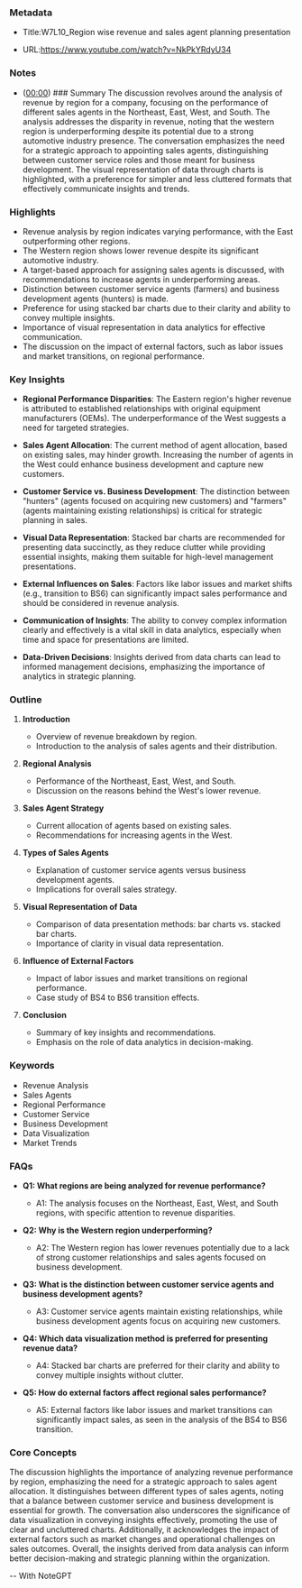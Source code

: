 ### Metadata

- Title:W7L10_Region wise revenue and sales agent planning presentation

- URL:<https://www.youtube.com/watch?v=NkPkYRdyU34>

### Notes

- ([00:00](https://www.youtube.com/watch?v=NkPkYRdyU34&t=0s)) ### Summary
The discussion revolves around the analysis of revenue by region for a company, focusing on the performance of different sales agents in the Northeast, East, West, and South. The analysis addresses the disparity in revenue, noting that the western region is underperforming despite its potential due to a strong automotive industry presence. The conversation emphasizes the need for a strategic approach to appointing sales agents, distinguishing between customer service roles and those meant for business development. The visual representation of data through charts is highlighted, with a preference for simpler and less cluttered formats that effectively communicate insights and trends.

### Highlights

- Revenue analysis by region indicates varying performance, with the East outperforming other regions.
- The Western region shows lower revenue despite its significant automotive industry.
- A target-based approach for assigning sales agents is discussed, with recommendations to increase agents in underperforming areas.
- Distinction between customer service agents (farmers) and business development agents (hunters) is made.
- Preference for using stacked bar charts due to their clarity and ability to convey multiple insights.
- Importance of visual representation in data analytics for effective communication.
- The discussion on the impact of external factors, such as labor issues and market transitions, on regional performance.

### Key Insights

- **Regional Performance Disparities**: The Eastern region's higher revenue is attributed to established relationships with original equipment manufacturers (OEMs). The underperformance of the West suggests a need for targeted strategies.
  
- **Sales Agent Allocation**: The current method of agent allocation, based on existing sales, may hinder growth. Increasing the number of agents in the West could enhance business development and capture new customers.

- **Customer Service vs. Business Development**: The distinction between "hunters" (agents focused on acquiring new customers) and "farmers" (agents maintaining existing relationships) is critical for strategic planning in sales.

- **Visual Data Representation**: Stacked bar charts are recommended for presenting data succinctly, as they reduce clutter while providing essential insights, making them suitable for high-level management presentations.

- **External Influences on Sales**: Factors like labor issues and market shifts (e.g., transition to BS6) can significantly impact sales performance and should be considered in revenue analysis.

- **Communication of Insights**: The ability to convey complex information clearly and effectively is a vital skill in data analytics, especially when time and space for presentations are limited.

- **Data-Driven Decisions**: Insights derived from data charts can lead to informed management decisions, emphasizing the importance of analytics in strategic planning.

### Outline

1. **Introduction**
   - Overview of revenue breakdown by region.
   - Introduction to the analysis of sales agents and their distribution.

2. **Regional Analysis**
   - Performance of the Northeast, East, West, and South.
   - Discussion on the reasons behind the West's lower revenue.

3. **Sales Agent Strategy**
   - Current allocation of agents based on existing sales.
   - Recommendations for increasing agents in the West.

4. **Types of Sales Agents**
   - Explanation of customer service agents versus business development agents.
   - Implications for overall sales strategy.

5. **Visual Representation of Data**
   - Comparison of data presentation methods: bar charts vs. stacked bar charts.
   - Importance of clarity in visual data representation.

6. **Influence of External Factors**
   - Impact of labor issues and market transitions on regional performance.
   - Case study of BS4 to BS6 transition effects.

7. **Conclusion**
   - Summary of key insights and recommendations.
   - Emphasis on the role of data analytics in decision-making.

### Keywords

- Revenue Analysis
- Sales Agents
- Regional Performance
- Customer Service
- Business Development
- Data Visualization
- Market Trends

### FAQs

- **Q1: What regions are being analyzed for revenue performance?**
  - A1: The analysis focuses on the Northeast, East, West, and South regions, with specific attention to revenue disparities.

- **Q2: Why is the Western region underperforming?**
  - A2: The Western region has lower revenues potentially due to a lack of strong customer relationships and sales agents focused on business development.

- **Q3: What is the distinction between customer service agents and business development agents?**
  - A3: Customer service agents maintain existing relationships, while business development agents focus on acquiring new customers.

- **Q4: Which data visualization method is preferred for presenting revenue data?**
  - A4: Stacked bar charts are preferred for their clarity and ability to convey multiple insights without clutter.

- **Q5: How do external factors affect regional sales performance?**
  - A5: External factors like labor issues and market transitions can significantly impact sales, as seen in the analysis of the BS4 to BS6 transition.

### Core Concepts

The discussion highlights the importance of analyzing revenue performance by region, emphasizing the need for a strategic approach to sales agent allocation. It distinguishes between different types of sales agents, noting that a balance between customer service and business development is essential for growth. The conversation also underscores the significance of data visualization in conveying insights effectively, promoting the use of clear and uncluttered charts. Additionally, it acknowledges the impact of external factors such as market changes and operational challenges on sales outcomes. Overall, the insights derived from data analysis can inform better decision-making and strategic planning within the organization.

-- With NoteGPT
